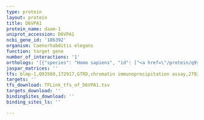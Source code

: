 ```yaml
---
type: protein
layout: protein
title: D6VPA1
protein_name: daam-1
uniprot_accession: D6VPA1
ncbi_gene_id: '186392'
organism: Caenorhabditis elegans
function: target gene
number_of_interactions: '1'
orthologs: '[{"species": "Homo sapiens", "id": ["<a href=\"/protein/q9y4d1\">Q9Y4D1</a>", "A0A0J9YYF7"]}, {"species": "Mus musculus", "id": ["<a href=\"/protein/q8bpm0\">Q8BPM0</a>", "<a href=\"/protein/q80u19\">Q80U19</a>"]}, {"species": "Rattus norvegicus", "id": ["<a href=\"/protein/d4abm3\">D4ABM3</a>", "A0A0G2K988"]}, {"species": "Danio rerio", "id": ["X1WFQ5", "Q5RHJ3"]}]'
jaspar_matrices: ''
tfs: blmp-1,Q93560,172917,GTRD,chromatin immunoprecipitation assay,27924024%5Buid%5D,No
targets: ''
tfs_download: TFLink_tfs_of_D6VPA1.tsv
targets_download: ''
bindingSites_download: ''
binding_sites_ls: ''

---
```

